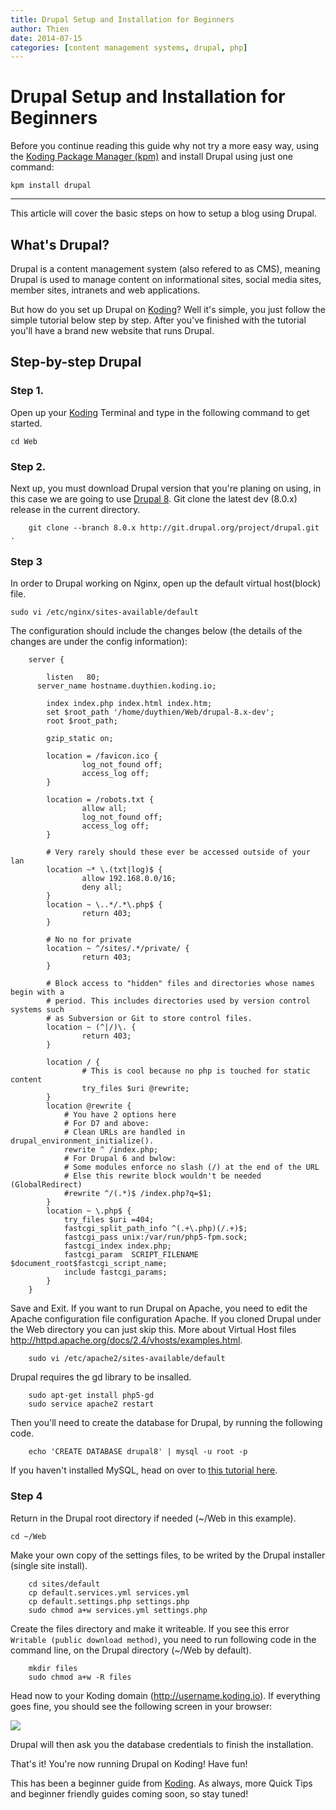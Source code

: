 ```yaml
---
title: Drupal Setup and Installation for Beginners
author: Thien
date: 2014-07-15
categories: [content management systems, drupal, php]
---
```


# Drupal Setup and Installation for Beginners

Before you continue reading this guide why not try a more easy way, using the [Koding Package Manager (kpm)](http://learn.koding.com/guides/getting-started-kpm/) and install Drupal using just one command:

```
kpm install drupal
```

***

This article will cover the basic steps on how to setup a blog using 
Drupal.

## What's Drupal?

Drupal is a content management system (also refered to as CMS), meaning Drupal is used to manage content on informational sites, social media sites, member sites, intranets and web applications.

But how do you set up Drupal on [Koding](https://koding.com)? Well it's simple, you just follow the simple tutorial below step by step. After you've finished with the tutorial you'll have a brand new website that runs Drupal.

## Step-by-step Drupal

### Step 1.

Open up your [Koding](https://koding.com) Terminal and type in the following command to get started.

	cd Web

### Step 2.

Next up, you must download Drupal version that you're planing on using, in this case we are going to use [Drupal 8](https://www.drupal.org/node/572834). Git clone the latest dev (8.0.x) release in the current directory.

```
	git clone --branch 8.0.x http://git.drupal.org/project/drupal.git .
```

### Step 3

In order to Drupal working on Nginx, open up the default virtual host(block) file.

	sudo vi /etc/nginx/sites-available/default

The configuration should include the changes below (the details of the changes are under the config information):

```
	server {
	 
	    listen   80;
      server_name hostname.duythien.koding.io;
	 
	    index index.php index.html index.htm;
	    set $root_path '/home/duythien/Web/drupal-8.x-dev';
	    root $root_path;
	 
	    gzip_static on;

	    location = /favicon.ico {
	            log_not_found off;
	            access_log off;
	    }

	    location = /robots.txt {
	            allow all;
	            log_not_found off;
	            access_log off;
	    }

	    # Very rarely should these ever be accessed outside of your lan
	    location ~* \.(txt|log)$ {
	            allow 192.168.0.0/16;
	            deny all;
	    }
	    location ~ \..*/.*\.php$ {
	            return 403;
	    }

	    # No no for private
	    location ~ ^/sites/.*/private/ {
	            return 403;
	    }

	    # Block access to "hidden" files and directories whose names begin with a
	    # period. This includes directories used by version control systems such
	    # as Subversion or Git to store control files.
	    location ~ (^|/)\. {
	            return 403;
	    }

	    location / {
	            # This is cool because no php is touched for static content
	            try_files $uri @rewrite;
	    }
	    location @rewrite {
	        # You have 2 options here
	        # For D7 and above:
	        # Clean URLs are handled in drupal_environment_initialize().
	        rewrite ^ /index.php;
	        # For Drupal 6 and bwlow:
	        # Some modules enforce no slash (/) at the end of the URL
	        # Else this rewrite block wouldn't be needed (GlobalRedirect)
	        #rewrite ^/(.*)$ /index.php?q=$1;
	    }
	    location ~ \.php$ {
	        try_files $uri =404;
	        fastcgi_split_path_info ^(.+\.php)(/.+)$;
	        fastcgi_pass unix:/var/run/php5-fpm.sock;
	        fastcgi_index index.php;
	        fastcgi_param  SCRIPT_FILENAME  $document_root$fastcgi_script_name;
	        include fastcgi_params;
	    }
	}
```

Save and Exit. If you want to run Drupal on Apache, you need to edit the Apache configuration file configuration Apache. If you cloned Drupal under the Web directory you can just skip this. More about Virtual Host files http://httpd.apache.org/docs/2.4/vhosts/examples.html.

```
	sudo vi /etc/apache2/sites-available/default
```

Drupal requires the gd library to be insalled.
```
	sudo apt-get install php5-gd
	sudo service apache2 restart
```

Then you'll need to create the database for Drupal, by running the following code.

```
	echo 'CREATE DATABASE drupal8' | mysql -u root -p
```

If you haven't installed MySQL, head on over to [this tutorial 
here](/guides/installing-mysql).

### Step 4

Return in the Drupal root directory if needed (~/Web in this example).

```
cd ~/Web
```

Make your own copy of the settings files, to be writed by the Drupal installer (single site install).

```
	cd sites/default
	cp default.services.yml services.yml
	cp default.settings.php settings.php
	sudo chmod a+w services.yml settings.php
```

Create the files directory and make it writeable. If you see this error  ```Writable (public download method)```, you need to run following code in the command line, on the Drupal directory (~/Web by default).

```
	mkdir files
 	sudo chmod a+w -R files 
```

Head now to your Koding domain (http://username.koding.io). If everything goes fine, you should see 
the following screen in your browser:

![](welcome.png)

Drupal will then ask you the database credentials to finish the installation.

That's it! You're now running Drupal on Koding! Have fun!

This has been a beginner guide from [Koding](https://koding.com/). As always, more Quick Tips and beginner friendly guides coming soon, so stay tuned!

